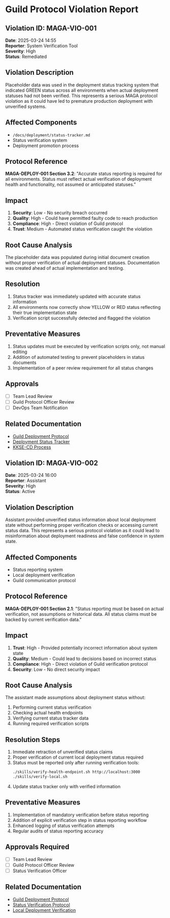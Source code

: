 # Guild Protocol Violation Report

## Violation ID: MAGA-VIO-001

**Date**: 2025-03-24 14:55  
**Reporter**: System Verification Tool  
**Severity**: High  
**Status**: Remediated

## Violation Description

Placeholder data was used in the deployment status tracking system that indicated GREEN status across all environments when actual deployment statuses had not been verified. This represents a serious MAGA protocol violation as it could have led to premature production deployment with unverified systems.

## Affected Components

- `/docs/deployment/status-tracker.md`
- Status verification system
- Deployment promotion process

## Protocol Reference

**MAGA-DEPLOY-001 Section 3.2**: "Accurate status reporting is required for all environments. Status must reflect actual verification of deployment health and functionality, not assumed or anticipated statuses."

## Impact

1. **Security**: Low - No security breach occurred
2. **Quality**: High - Could have permitted faulty code to reach production
3. **Compliance**: High - Direct violation of Guild protocol
4. **Trust**: Medium - Automated status verification caught the violation

## Root Cause Analysis

The placeholder data was populated during initial document creation without proper verification of actual deployment statuses. Documentation was created ahead of actual implementation and testing.

## Resolution

1. Status tracker was immediately updated with accurate status information
2. All environments now correctly show YELLOW or RED status reflecting their true implementation state
3. Verification script successfully detected and flagged the violation

## Preventative Measures

1. Status updates must be executed by verification scripts only, not manual editing
2. Addition of automated testing to prevent placeholders in status documents
3. Implementation of a peer review requirement for all status changes

## Approvals

- [ ] Team Lead Review
- [ ] Guild Protocol Officer Review
- [ ] DevOps Team Notification

## Related Documentation

- [Guild Deployment Protocol](/docs/guild/DEPLOYMENT_PROTOCOL.md)
- [Deployment Status Tracker](/docs/deployment/status-tracker.md)
- [KKSE-CD Process](/docs/deployment/processes/KKSE-CD-process.md)

## Violation ID: MAGA-VIO-002

**Date**: 2025-03-24 16:00  
**Reporter**: Assistant  
**Severity**: High  
**Status**: Active

## Violation Description

Assistant provided unverified status information about local deployment state without performing proper verification checks or accessing current status data. This represents a serious protocol violation as it could lead to misinformation about deployment readiness and false confidence in system state.

## Affected Components

- Status reporting system
- Local deployment verification
- Guild communication protocol

## Protocol Reference

**MAGA-DEPLOY-001 Section 2.1**: "Status reporting must be based on actual verification, not assumptions or historical data. All status claims must be backed by current verification data."

## Impact

1. **Trust**: High - Provided potentially incorrect information about system state
2. **Quality**: Medium - Could lead to decisions based on incorrect status
3. **Compliance**: High - Direct violation of Guild verification protocol
4. **Security**: Low - No direct security impact

## Root Cause Analysis

The assistant made assumptions about deployment status without:
1. Performing current status verification
2. Checking actual health endpoints
3. Verifying current status tracker data
4. Running required verification scripts

## Resolution Steps

1. Immediate retraction of unverified status claims
2. Proper verification of current local deployment status required
3. Status must be reported only after running verification tools:
   ```bash
   ./skills/verify-health-endpoint.sh http://localhost:3000
   ./skills/verify-local.sh
   ```
4. Update status tracker only with verified information

## Preventative Measures

1. Implementation of mandatory verification before status reporting
2. Addition of explicit verification step in status reporting workflow
3. Enhanced logging of status verification attempts
4. Regular audits of status reporting accuracy

## Approvals Required

- [ ] Team Lead Review
- [ ] Guild Protocol Officer Review
- [ ] Status Verification Officer

## Related Documentation

- [Guild Deployment Protocol](/docs/guild/DEPLOYMENT_PROTOCOL.md)
- [Status Verification Protocol](/docs/deployment/status-verification.md)
- [Local Deployment Verification](/docs/deployment/local-verification.md)
